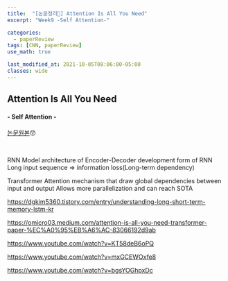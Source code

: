 ```yaml
---
title:  "[논문정리📃] Attention Is All You Need"
excerpt: "Week9 -Self Attention-"

categories:
  - paperReview
tags: [CNN, paperReview]
use_math: true

last_modified_at: 2021-10-05T08:06:00-05:00
classes: wide
---
```


## Attention Is All You Need
#### - Self Attention - 

[논문원본](https://arxiv.org/pdf/1706.03762.pdf)😙

<br>


RNN
Model architecture of Encoder-Decoder development form of RNN
Long input sequence => information loss(Long-term dependency) 



Transformer
Attention mechanism that draw global dependencies between input and output
Allows more parallelization and can reach SOTA 


https://dgkim5360.tistory.com/entry/understanding-long-short-term-memory-lstm-kr

https://omicro03.medium.com/attention-is-all-you-need-transformer-paper-%EC%A0%95%EB%A6%AC-83066192d9ab

https://www.youtube.com/watch?v=KT58deB6oPQ

https://www.youtube.com/watch?v=mxGCEWOxfe8

https://www.youtube.com/watch?v=bgsYOGhpxDc

